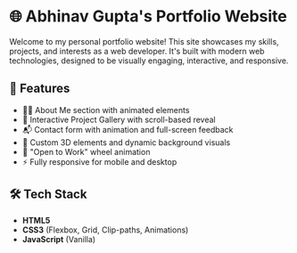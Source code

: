 # 🌐 Abhinav Gupta's Portfolio Website

Welcome to my personal portfolio website! This site showcases my skills, projects, and interests as a web developer. It's built with modern web technologies, designed to be visually engaging, interactive, and responsive.

## 🚀 Features

- 🧑‍💻 About Me section with animated elements
- 📁 Interactive Project Gallery with scroll-based reveal
- 📬 Contact form with animation and full-screen feedback
- 🎨 Custom 3D elements and dynamic background visuals
- 💼 "Open to Work" wheel animation
- ⚡ Fully responsive for mobile and desktop

## 🛠️ Tech Stack

- **HTML5**
- **CSS3** (Flexbox, Grid, Clip-paths, Animations)
- **JavaScript** (Vanilla)


